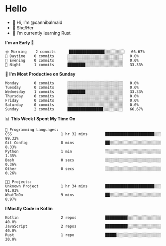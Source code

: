 # Hello
- 👋 Hi, I’m @cannibalmaid
- 👀 She/Her
- 🌱 I’m currently learning Rust

<!--START_SECTION:waka-->
**I'm an Early 🐤** 

```text
🌞 Morning    2 commits      ████████████████░░░░░░░░░   66.67% 
🌆 Daytime    0 commits      ░░░░░░░░░░░░░░░░░░░░░░░░░   0.0% 
🌃 Evening    0 commits      ░░░░░░░░░░░░░░░░░░░░░░░░░   0.0% 
🌙 Night      1 commits      ████████░░░░░░░░░░░░░░░░░   33.33%

```
📅 **I'm Most Productive on Sunday** 

```text
Monday       0 commits      ░░░░░░░░░░░░░░░░░░░░░░░░░   0.0% 
Tuesday      0 commits      ░░░░░░░░░░░░░░░░░░░░░░░░░   0.0% 
Wednesday    1 commits      ████████░░░░░░░░░░░░░░░░░   33.33% 
Thursday     0 commits      ░░░░░░░░░░░░░░░░░░░░░░░░░   0.0% 
Friday       0 commits      ░░░░░░░░░░░░░░░░░░░░░░░░░   0.0% 
Saturday     0 commits      ░░░░░░░░░░░░░░░░░░░░░░░░░   0.0% 
Sunday       2 commits      ████████████████░░░░░░░░░   66.67%

```


📊 **This Week I Spent My Time On** 

```text
💬 Programming Languages: 
CSS                      1 hr 32 mins        ██████████████████████░░░   89.32% 
Git Config               8 mins              ██░░░░░░░░░░░░░░░░░░░░░░░   8.33% 
Python                   1 min               ░░░░░░░░░░░░░░░░░░░░░░░░░   1.35% 
Bash                     0 secs              ░░░░░░░░░░░░░░░░░░░░░░░░░   0.36% 
Other                    0 secs              ░░░░░░░░░░░░░░░░░░░░░░░░░   0.26%

🐱‍💻 Projects: 
Unknown Project          1 hr 34 mins        ██████████████████████░░░   91.03% 
WhatToDo                 9 mins              ██░░░░░░░░░░░░░░░░░░░░░░░   8.97%

```

**I Mostly Code in Kotlin** 

```text
Kotlin                   2 repos             ██████████░░░░░░░░░░░░░░░   40.0% 
JavaScript               2 repos             ██████████░░░░░░░░░░░░░░░   40.0% 
Rust                     1 repo              █████░░░░░░░░░░░░░░░░░░░░   20.0%

```



<!--END_SECTION:waka-->
